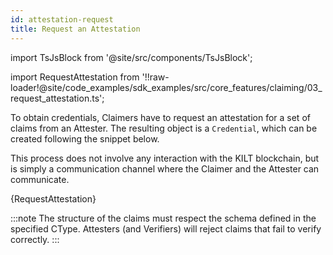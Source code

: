 ```yaml
---
id: attestation-request
title: Request an Attestation
---
```

import TsJsBlock from '@site/src/components/TsJsBlock';

import RequestAttestation from '!!raw-loader!@site/code_examples/sdk_examples/src/core_features/claiming/03_request_attestation.ts';

To obtain credentials, Claimers have to request an attestation for a set of claims from an Attester.
The resulting object is a `Credential`, which can be created following the snippet below.

This process does not involve any interaction with the KILT blockchain, but is simply a communication channel where the Claimer and the Attester can communicate.

<TsJsBlock>
  {RequestAttestation}
</TsJsBlock>

:::note
The structure of the claims must respect the schema defined in the specified CType.
Attesters (and Verifiers) will reject claims that fail to verify correctly.
:::